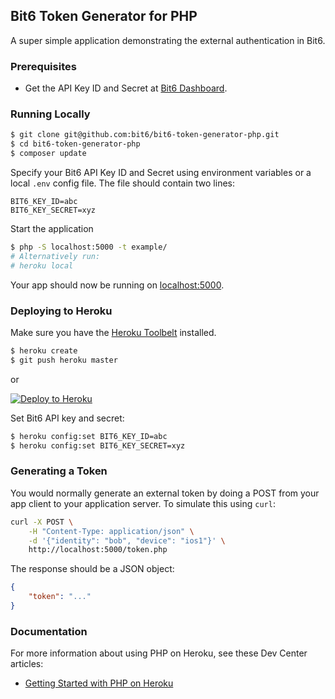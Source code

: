 ## Bit6 Token Generator for PHP

A super simple application demonstrating the external authentication in Bit6.


### Prerequisites

* Get the API Key ID and Secret at [Bit6 Dashboard](https://dashboard.bit6.com).


### Running Locally

```sh
$ git clone git@github.com:bit6/bit6-token-generator-php.git
$ cd bit6-token-generator-php
$ composer update
```

Specify your Bit6 API Key ID and Secret using environment variables or a local `.env` config file. The file should contain two lines:

```
BIT6_KEY_ID=abc
BIT6_KEY_SECRET=xyz
```

Start the application

```sh
$ php -S localhost:5000 -t example/
# Alternatively run:
# heroku local
```

Your app should now be running on [localhost:5000](http://localhost:5000/).


### Deploying to Heroku

Make sure you have the [Heroku Toolbelt](https://toolbelt.heroku.com/) installed.

```sh
$ heroku create
$ git push heroku master
```
or

[![Deploy to Heroku](https://www.herokucdn.com/deploy/button.png)](https://heroku.com/deploy)

Set Bit6 API key and secret:

```sh
$ heroku config:set BIT6_KEY_ID=abc
$ heroku config:set BIT6_KEY_SECRET=xyz
```


### Generating a Token

You would normally generate an external token by doing a POST from your app client to your application server. To simulate this using `curl`:

```sh
curl -X POST \
    -H "Content-Type: application/json" \
    -d '{"identity": "bob", "device": "ios1"}' \
    http://localhost:5000/token.php
```

The response should be a JSON object:

```json
{
    "token": "..."
}
```


### Documentation

For more information about using PHP on Heroku, see these Dev Center articles:

- [Getting Started with PHP on Heroku](https://devcenter.heroku.com/articles/getting-started-with-php)
